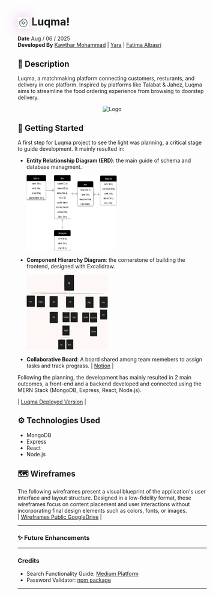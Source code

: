 <h1>
  <img src="assets/donut-unscreen.gif"  width="30" height="30" style="vertical-align:middle; filter: drop-shadow(0 0 1rem rgba(225, 184, 225, 1));">
  Luqma!
</h1>

**Date** Aug / 06 / 2025 <br>
**Developed By**  [Kawthar Mohammad](https://github.com/Kawthara-M) | [Yara](https://github.com/Yara-Waleed) | [Fatima Albasri](https://github.com/fatemaAlbasri)

## 📌 Description
Luqma, a matchmaking platform connecting customers, resturants, and delivery in one platform. Inspired by platforms like Talabat & Jahez, Luqma aims to streamline the food ordering experience from browsing to doorstep delivery.
<br>
<div align="center">
  <img src="" width="40%" height="100px" alt="Logo">
</div>


## 🚀 Getting Started

A first step for Luqma project to see the light was planning, a critical stage to guide development. It mainly resulted in:

- **Entity Relationship Diagram (ERD)**: the main guide of schema and database managment. <br>

  <img src="./assets/Luqma-ER.png" width="50%" height="200px" alt="Logo">


- **Component Hierarchy Diagram**: the cornerstone of building the frontend, designed with Excalidraw. <br>

  <img src="./assets/diagram.png" width="45%" height="200px" alt="Logo">


- **Collaborative Board**: A board shared among team memebers to assign tasks and track prograss.
 | [Notion](https://stellar-ground-30c.notion.site/Tasks-24765872718a80178886d12cdcce7fa5) |

Following the planning, the development has mainly resulted in 2 main outcomes, a front-end and a backend developed and connected using the MERN Stack (MongoDB, Express, React, Node.js). <br>

| [Luqma Deployed Version]() |

## ⚙️ Technologies Used
- MongoDB
- Express
- React
- Node.js

## 🗺️ Wireframes
The following wireframes present a visual blueprint of the application's user interface and layout structure. Designed in a low-fidelity format, these wireframes focus on content placement and user interactions without incorporating final design elements such as colors, fonts, or images. <br>
| [Wireframes Public GoogleDrive](https://drive.google.com/file/d/1YB0MhtIkYtj9ExbQ0EiqymQ-cjfsmWzi/view) |



---
### ✨ **Future Enhancements**

---
### **Credits**
- Search Functionality Guide: [Medium Platform](https://medium.com/@aniagudo.godson/running-a-simple-search-query-on-mongodb-atlas-using-express-nodejs-2-refining-search-queries-49949ce5c4a1)
- Password Validator: [npm package](https://www.npmjs.com/package/password-validator)


---

